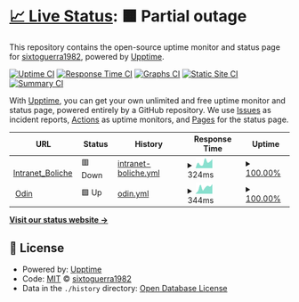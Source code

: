 # [📈 Live Status](https://sixtoguerra1982.github.io/thunderlabs_monitor): <!--live status--> **🟧 Partial outage**

This repository contains the open-source uptime monitor and status page for [sixtoguerra1982](https://sixtoguerra1982.github.io/thunderlabs_monitor), powered by [Upptime](https://github.com/upptime/upptime).

[![Uptime CI](https://github.com/sixtoguerra1982/thunderlabs_monitor/workflows/Uptime%20CI/badge.svg)](https://github.com/sixtoguerra1982/thunderlabs_monitor/actions?query=workflow%3A%22Uptime+CI%22)
[![Response Time CI](https://github.com/sixtoguerra1982/thunderlabs_monitor/workflows/Response%20Time%20CI/badge.svg)](https://github.com/sixtoguerra1982/thunderlabs_monitor/actions?query=workflow%3A%22Response+Time+CI%22)
[![Graphs CI](https://github.com/sixtoguerra1982/thunderlabs_monitor/workflows/Graphs%20CI/badge.svg)](https://github.com/sixtoguerra1982/thunderlabs_monitor/actions?query=workflow%3A%22Graphs+CI%22)
[![Static Site CI](https://github.com/sixtoguerra1982/thunderlabs_monitor/workflows/Static%20Site%20CI/badge.svg)](https://github.com/sixtoguerra1982/thunderlabs_monitor/actions?query=workflow%3A%22Static+Site+CI%22)
[![Summary CI](https://github.com/sixtoguerra1982/thunderlabs_monitor/workflows/Summary%20CI/badge.svg)](https://github.com/sixtoguerra1982/thunderlabs_monitor/actions?query=workflow%3A%22Summary+CI%22)

With [Upptime](https://upptime.js.org), you can get your own unlimited and free uptime monitor and status page, powered entirely by a GitHub repository. We use [Issues](https://github.com/sixtoguerra1982/thunderlabs_monitor/issues) as incident reports, [Actions](https://github.com/sixtoguerra1982/thunderlabs_monitor/actions) as uptime monitors, and [Pages](https://sixtoguerra1982.github.io/thunderlabs_monitor) for the status page.

<!--start: status pages-->
<!-- This summary is generated by Upptime (https://github.com/upptime/upptime) -->
<!-- Do not edit this manually, your changes will be overwritten -->
<!-- prettier-ignore -->
| URL | Status | History | Response Time | Uptime |
| --- | ------ | ------- | ------------- | ------ |
| <img alt="" src="http://intranet.boliche.cl/favicon.ico" height="13"> [Intranet_Boliche](http://intranet.boliche.cl/) | 🟥 Down | [intranet-boliche.yml](https://github.com/sixtoguerra1982/thunderlabs_monitor/commits/HEAD/history/intranet-boliche.yml) | <details><summary><img alt="Response time graph" src="./graphs/intranet-boliche/response-time-week.png" height="20"> 324ms</summary><br><a href="https://sixtoguerra1982.github.io/thunderlabs_monitor/history/intranet-boliche"><img alt="Response time 391" src="https://img.shields.io/endpoint?url=https%3A%2F%2Fraw.githubusercontent.com%2Fsixtoguerra1982%2Fthunderlabs_monitor%2FHEAD%2Fapi%2Fintranet-boliche%2Fresponse-time.json"></a><br><a href="https://sixtoguerra1982.github.io/thunderlabs_monitor/history/intranet-boliche"><img alt="24-hour response time 432" src="https://img.shields.io/endpoint?url=https%3A%2F%2Fraw.githubusercontent.com%2Fsixtoguerra1982%2Fthunderlabs_monitor%2FHEAD%2Fapi%2Fintranet-boliche%2Fresponse-time-day.json"></a><br><a href="https://sixtoguerra1982.github.io/thunderlabs_monitor/history/intranet-boliche"><img alt="7-day response time 324" src="https://img.shields.io/endpoint?url=https%3A%2F%2Fraw.githubusercontent.com%2Fsixtoguerra1982%2Fthunderlabs_monitor%2FHEAD%2Fapi%2Fintranet-boliche%2Fresponse-time-week.json"></a><br><a href="https://sixtoguerra1982.github.io/thunderlabs_monitor/history/intranet-boliche"><img alt="30-day response time 346" src="https://img.shields.io/endpoint?url=https%3A%2F%2Fraw.githubusercontent.com%2Fsixtoguerra1982%2Fthunderlabs_monitor%2FHEAD%2Fapi%2Fintranet-boliche%2Fresponse-time-month.json"></a><br><a href="https://sixtoguerra1982.github.io/thunderlabs_monitor/history/intranet-boliche"><img alt="1-year response time 391" src="https://img.shields.io/endpoint?url=https%3A%2F%2Fraw.githubusercontent.com%2Fsixtoguerra1982%2Fthunderlabs_monitor%2FHEAD%2Fapi%2Fintranet-boliche%2Fresponse-time-year.json"></a></details> | <details><summary><a href="https://sixtoguerra1982.github.io/thunderlabs_monitor/history/intranet-boliche">100.00%</a></summary><a href="https://sixtoguerra1982.github.io/thunderlabs_monitor/history/intranet-boliche"><img alt="All-time uptime 99.56%" src="https://img.shields.io/endpoint?url=https%3A%2F%2Fraw.githubusercontent.com%2Fsixtoguerra1982%2Fthunderlabs_monitor%2FHEAD%2Fapi%2Fintranet-boliche%2Fuptime.json"></a><br><a href="https://sixtoguerra1982.github.io/thunderlabs_monitor/history/intranet-boliche"><img alt="24-hour uptime 100.00%" src="https://img.shields.io/endpoint?url=https%3A%2F%2Fraw.githubusercontent.com%2Fsixtoguerra1982%2Fthunderlabs_monitor%2FHEAD%2Fapi%2Fintranet-boliche%2Fuptime-day.json"></a><br><a href="https://sixtoguerra1982.github.io/thunderlabs_monitor/history/intranet-boliche"><img alt="7-day uptime 100.00%" src="https://img.shields.io/endpoint?url=https%3A%2F%2Fraw.githubusercontent.com%2Fsixtoguerra1982%2Fthunderlabs_monitor%2FHEAD%2Fapi%2Fintranet-boliche%2Fuptime-week.json"></a><br><a href="https://sixtoguerra1982.github.io/thunderlabs_monitor/history/intranet-boliche"><img alt="30-day uptime 100.00%" src="https://img.shields.io/endpoint?url=https%3A%2F%2Fraw.githubusercontent.com%2Fsixtoguerra1982%2Fthunderlabs_monitor%2FHEAD%2Fapi%2Fintranet-boliche%2Fuptime-month.json"></a><br><a href="https://sixtoguerra1982.github.io/thunderlabs_monitor/history/intranet-boliche"><img alt="1-year uptime 99.56%" src="https://img.shields.io/endpoint?url=https%3A%2F%2Fraw.githubusercontent.com%2Fsixtoguerra1982%2Fthunderlabs_monitor%2FHEAD%2Fapi%2Fintranet-boliche%2Fuptime-year.json"></a></details>
| <img alt="" src="https://odinback.thunderlabs.cl/favicon.ico" height="13"> [Odin](https://odinback.thunderlabs.cl/) | 🟩 Up | [odin.yml](https://github.com/sixtoguerra1982/thunderlabs_monitor/commits/HEAD/history/odin.yml) | <details><summary><img alt="Response time graph" src="./graphs/odin/response-time-week.png" height="20"> 344ms</summary><br><a href="https://sixtoguerra1982.github.io/thunderlabs_monitor/history/odin"><img alt="Response time 426" src="https://img.shields.io/endpoint?url=https%3A%2F%2Fraw.githubusercontent.com%2Fsixtoguerra1982%2Fthunderlabs_monitor%2FHEAD%2Fapi%2Fodin%2Fresponse-time.json"></a><br><a href="https://sixtoguerra1982.github.io/thunderlabs_monitor/history/odin"><img alt="24-hour response time 506" src="https://img.shields.io/endpoint?url=https%3A%2F%2Fraw.githubusercontent.com%2Fsixtoguerra1982%2Fthunderlabs_monitor%2FHEAD%2Fapi%2Fodin%2Fresponse-time-day.json"></a><br><a href="https://sixtoguerra1982.github.io/thunderlabs_monitor/history/odin"><img alt="7-day response time 344" src="https://img.shields.io/endpoint?url=https%3A%2F%2Fraw.githubusercontent.com%2Fsixtoguerra1982%2Fthunderlabs_monitor%2FHEAD%2Fapi%2Fodin%2Fresponse-time-week.json"></a><br><a href="https://sixtoguerra1982.github.io/thunderlabs_monitor/history/odin"><img alt="30-day response time 326" src="https://img.shields.io/endpoint?url=https%3A%2F%2Fraw.githubusercontent.com%2Fsixtoguerra1982%2Fthunderlabs_monitor%2FHEAD%2Fapi%2Fodin%2Fresponse-time-month.json"></a><br><a href="https://sixtoguerra1982.github.io/thunderlabs_monitor/history/odin"><img alt="1-year response time 426" src="https://img.shields.io/endpoint?url=https%3A%2F%2Fraw.githubusercontent.com%2Fsixtoguerra1982%2Fthunderlabs_monitor%2FHEAD%2Fapi%2Fodin%2Fresponse-time-year.json"></a></details> | <details><summary><a href="https://sixtoguerra1982.github.io/thunderlabs_monitor/history/odin">100.00%</a></summary><a href="https://sixtoguerra1982.github.io/thunderlabs_monitor/history/odin"><img alt="All-time uptime 97.14%" src="https://img.shields.io/endpoint?url=https%3A%2F%2Fraw.githubusercontent.com%2Fsixtoguerra1982%2Fthunderlabs_monitor%2FHEAD%2Fapi%2Fodin%2Fuptime.json"></a><br><a href="https://sixtoguerra1982.github.io/thunderlabs_monitor/history/odin"><img alt="24-hour uptime 100.00%" src="https://img.shields.io/endpoint?url=https%3A%2F%2Fraw.githubusercontent.com%2Fsixtoguerra1982%2Fthunderlabs_monitor%2FHEAD%2Fapi%2Fodin%2Fuptime-day.json"></a><br><a href="https://sixtoguerra1982.github.io/thunderlabs_monitor/history/odin"><img alt="7-day uptime 100.00%" src="https://img.shields.io/endpoint?url=https%3A%2F%2Fraw.githubusercontent.com%2Fsixtoguerra1982%2Fthunderlabs_monitor%2FHEAD%2Fapi%2Fodin%2Fuptime-week.json"></a><br><a href="https://sixtoguerra1982.github.io/thunderlabs_monitor/history/odin"><img alt="30-day uptime 99.03%" src="https://img.shields.io/endpoint?url=https%3A%2F%2Fraw.githubusercontent.com%2Fsixtoguerra1982%2Fthunderlabs_monitor%2FHEAD%2Fapi%2Fodin%2Fuptime-month.json"></a><br><a href="https://sixtoguerra1982.github.io/thunderlabs_monitor/history/odin"><img alt="1-year uptime 97.14%" src="https://img.shields.io/endpoint?url=https%3A%2F%2Fraw.githubusercontent.com%2Fsixtoguerra1982%2Fthunderlabs_monitor%2FHEAD%2Fapi%2Fodin%2Fuptime-year.json"></a></details>

<!--end: status pages-->

[**Visit our status website →**](https://sixtoguerra1982.github.io/thunderlabs_monitor)

## 📄 License

- Powered by: [Upptime](https://github.com/upptime/upptime)
- Code: [MIT](./LICENSE) © [sixtoguerra1982](https://sixtoguerra1982.github.io/thunderlabs_monitor)
- Data in the `./history` directory: [Open Database License](https://opendatacommons.org/licenses/odbl/1-0/)
